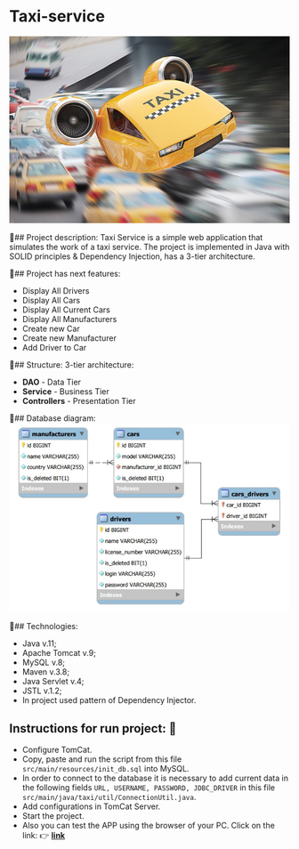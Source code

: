 ﻿# Taxi-service
![taxi_fly.jpg](taxi_fly.jpg)

:pushpin:## Project description:
Taxi Service is a simple web application that simulates the work of a taxi service.
The project is implemented in Java with SOLID principles & Dependency Injection, has a 3-tier architecture.

:pushpin:## Project has next features:
- Display All Drivers
- Display All Cars
- Display All Current Cars
- Display All Manufacturers
- Create new Car
- Create new Manufacturer
- Add Driver to Car

:pushpin:## Structure: 3-tier architecture:
- **DAO** - Data Tier
- **Service** - Business Tier
- **Controllers** - Presentation Tier

:pushpin:## Database diagram:
![diagram.jpg](diagram.jpg)

:pushpin:## Technologies:
- Java v.11;
- Apache Tomcat v.9;
- MySQL v.8;
- Maven v.3.8;
- Java Servlet v.4;
- JSTL v.1.2;
- In project used pattern of Dependency Injector.

## Instructions for run project: :rocket:
- Configure TomСat.
- Copy, paste and run the script from this file `src/main/resources/init_db.sql` into MySQL.
- In order to connect to the database it is necessary to add current data in the following fields `URL, USERNAME, PASSWORD, JDBC_DRIVER` in this file `src/main/java/taxi/util/ConnectionUtil.java`.
- Add configurations in TomCat Server.
- Start the project.
- Also you can test the APP using the browser of your PC. Click on the link: :point_right: [**link**](https://service-taxi-nba.herokuapp.com)
